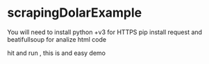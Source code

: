 # scrapingDolarExample

You will need to install python +v3 for HTTPS
pip install request 
and beatifullsoup for analize html code

hit and run , this is and easy demo
